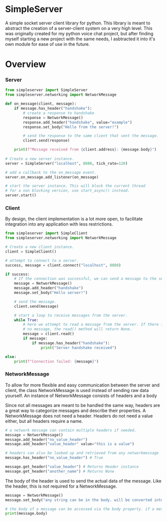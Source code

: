 # SimpleServer
A simple socket server client library for python. This library is meant to abstract the creation of a server-client system on a very
high level. This was originally created for my python voice chat project, but after finding myself starting a new project with the same
needs, I asbtracted it into it's own module for ease of use in the future.

# Overview
### Server
```python
from simpleserver import SimpleServer
from simpleserver.networking import NetworkMessage

def on_message(client, message):
    if message.has_header("handshake"):
        # create a response to handshake
        response = NetworkMessage()
        response.add_header("handshake", value="example")
        response.set_body("Hello from the server!")

        # send the response to the same client that sent the message.
        client.send(response)

    print(f"Message received from {client.address}: {message.body}")
  
# Create a new server instance.
server = SimpleServer("localhost", 8080, tick_rate=120)

# add a callback to the on_message event.
server.on_message.add_listener(on_message)

# start the server instance. This will block the current thread
# for a non blocking version, use start_async() instead.
server.start()
```

### Client
By design, the client implementation is a lot more open, to facilitate integration into any application with less restrictions.
```python
from simpleserver import SimpleClient
from simpleserver.networking import NetworkMessage

# Create a new client instance.
client = SimpleClient()

# attempt to connect to a server.
success, message = client.connect("localhost", 8080)

if success:
    # If the connection was successful, we can send a message to the server.
    message = NetworkMessage()
    message.add_header("handshake")
    message.set_body("Hello server!")

    # send the message.
    client.send(message)

    # start a loop to receive messages from the server.
    while True:
        # here we attempt to read a message from the server. If there is
        # no message, the read() method will return None.
        message = client.read()
        if message:
            if message.has_header("handshake"):
                print("Server handshake received")

else:
    print(f"Connection failed: {message}")
```

### NetworkMessage
To allow for more flexible and easy communication between the server and client, the class NetworkMessage is used instead of sending raw data yourself. An instance of NetworkMessage consists of headers and a body

Since not all messages are meant to be handled the same way, headers are a great way to categorize messages and describe their properties. A NetworkMessage does not need a header. Headers do not need a value either, but all headers require a name.
```python
# a network message can contain multiple headers if needed.
message = NetworkMessage()
message.add_header("no_value_header")
message.add_header("value_header" value="this is a value")

# headers can also be looked up and retrieved from any networkmessage
message.has_header("no_value_header") # True

message.get_header("value_header") # Returns Header instance
message.get_header("another_name") # Returns None
```

The body of the header is used to send the actual data of the message. Like the header, this is not required for a NetworkMessage.
```python
message = NetworkMessage()
message.set_body("any string can be in the body. will be converted into bytes when sent")

# the body of a message can be accessed via the body property. if a message has no body, this will be an empty string.
print(message.body)
```
